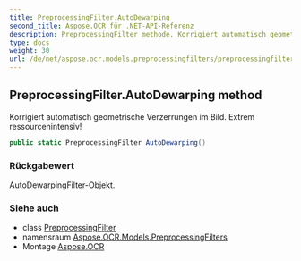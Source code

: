 ```yaml
---
title: PreprocessingFilter.AutoDewarping
second_title: Aspose.OCR für .NET-API-Referenz
description: PreprocessingFilter methode. Korrigiert automatisch geometrische Verzerrungen im Bild. Extrem ressourcenintensiv
type: docs
weight: 30
url: /de/net/aspose.ocr.models.preprocessingfilters/preprocessingfilter/autodewarping/
---
```

## PreprocessingFilter.AutoDewarping method

Korrigiert automatisch geometrische Verzerrungen im Bild. Extrem ressourcenintensiv!

```csharp
public static PreprocessingFilter AutoDewarping()
```

### Rückgabewert

AutoDewarpingFilter-Objekt.

### Siehe auch

* class [PreprocessingFilter](../)
* namensraum [Aspose.OCR.Models.PreprocessingFilters](../../preprocessingfilter/)
* Montage [Aspose.OCR](../../../)


